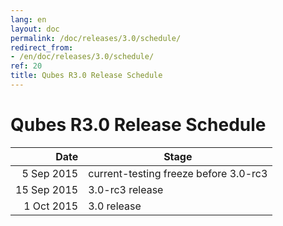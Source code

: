 ```yaml
---
lang: en
layout: doc
permalink: /doc/releases/3.0/schedule/
redirect_from:
- /en/doc/releases/3.0/schedule/
ref: 20
title: Qubes R3.0 Release Schedule
---
```


Qubes R3.0 Release Schedule
===========================

|  Date       | Stage                                 |
| -----------:| ------------------------------------- |
|  5 Sep 2015 | current-testing freeze before 3.0-rc3 |
| 15 Sep 2015 | 3.0-rc3 release                       |
|  1 Oct 2015 | 3.0 release                           |
